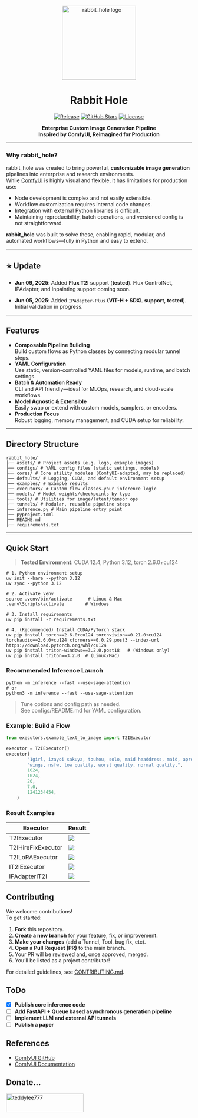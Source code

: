 <div align="center">
<p align="center">
  <img src="./assets/logo.png" alt="rabbit_hole logo" width="200"/>
</p>

# Rabbit Hole

[![Release](https://img.shields.io/badge/release-v0.1.0-blue.svg)](https://github.com/pupba/Rabbit-Hole/releases/tag/v0.1.0)
[![GitHub Stars](https://img.shields.io/github/stars/pupba/Rabbit-Hole?style=flat)](https://github.com/pupba/Rabbit-Hole/stargazers)
[![License](https://img.shields.io/github/license/pupba/Rabbit-Hole?style=flat)](https://github.com/pupba/Rabbit-Hole/blob/main/LICENSE)



**Enterprise Custom Image Generation Pipeline**  
**Inspired by ComfyUI, Reimagined for Production**
</div>

---

### Why rabbit_hole?  
rabbit_hole was created to bring powerful, **customizable image generation** pipelines into enterprise and research environments.  
While [ComfyUI](https://github.com/comfyanonymous/ComfyUI) is highly visual and flexible, it has limitations for production use:
- Node development is complex and not easily extensible.
- Workflow customization requires internal code changes.
- Integration with external Python libraries is difficult.
- Maintaining reproducibility, batch operations, and versioned config is not straightforward.

**rabbit_hole** was built to solve these, enabling rapid, modular, and automated workflows—fully in Python and easy to extend.

---

## ⭐ Update

- **Jun 09, 2025**: Added **Flux T2I** support (**tested**). Flux ControlNet, IPAdapter, and Inpainting support coming soon.

- **Jun 05, 2025**: Added ```IPAdapter-Plus``` **(ViT-H + SDXL support**, **tested**). Initial validation in progress.

---
## Features

- **Composable Pipeline Building**  
  Build custom flows as Python classes by connecting modular tunnel steps.
- **YAML Configuration**  
  Use static, version-controlled YAML files for models, runtime, and batch settings.
- **Batch & Automation Ready**  
  CLI and API friendly—ideal for MLOps, research, and cloud-scale workflows.
- **Model Agnostic & Extensible**  
  Easily swap or extend with custom models, samplers, or encoders.
- **Production Focus**  
  Robust logging, memory management, and CUDA setup for reliability.
---

## Directory Structure

```
rabbit_hole/
├── assets/ # Project assets (e.g. logo, example images)
├── configs/ # YAML config files (static settings, models)
├── cores/ # Core utility modules (ComfyUI-adapted, may be replaced)
├── defaults/ # Logging, CUDA, and default environment setup
├── examples/ # Example results
├── executors/ # Custom flow classes—your inference logic
├── models/ # Model weights/checkpoints by type
├── tools/ # Utilities for image/latent/tensor ops
├── tunnels/ # Modular, reusable pipeline steps
├── inference.py # Main pipeline entry point
├── pyproject.toml
├── README.md
├── requirements.txt
```


---

## Quick Start

> **Tested Environment**: CUDA 12.4, Python 3.12, torch 2.6.0+cu124

```shell
# 1. Python environment setup
uv init --bare --python 3.12
uv sync --python 3.12

# 2. Activate venv
source .venv/bin/activate      # Linux & Mac
.venv\Scripts\activate        # Windows

# 3. Install requirements
uv pip install -r requirements.txt

# 4. (Recommended) Install CUDA/PyTorch stack
uv pip install torch==2.6.0+cu124 torchvision==0.21.0+cu124 torchaudio==2.6.0+cu124 xformers==0.0.29.post3 --index-url https://download.pytorch.org/whl/cu124
uv pip install triton-windows==3.2.0.post18   # (Windows only)
uv pip install triton==3.2.0  # (Linux/Mac)
```

### Recommended Inference Launch
```shell
python -m inference --fast --use-sage-attention
# or
python3 -m inference --fast --use-sage-attention
```
> Tune options and config path as needed.<br>
> See configs/README.md for YAML configuration.

### Example: Build a Flow
```python
from executors.example_text_to_image import T2IExecutor

executor = T2IExecutor()
executor(
        "1girl, izayoi sakuya, touhou, solo, maid headdress, maid, apron, short sleeves, dress, closed mouth, white apron, looking at viewer, maid apron, puffy short sleeves, frills, puffy sleeves, black dress, frilled apron, hair between eyes, outdoors, blush, throwing knives, knives, serious face, upper body, masterpiece, best quality, very aesthetic, absurdres",
        "wings, nsfw, low quality, worst quality, normal quality,",
        1024,
        1024,
        20,
        7.0,
        1241234454,
    )
```
### Result Examples

| Executor         | Result                                    |
|------------------|-------------------------------------------|
| T2IExecutor      | ![](examples/T2I.png)                     |
| T2IHireFixExecutor  | ![](examples/T2IHireFix.png)                 |
| T2ILoRAExecutor  | ![](examples/T2ILoRA.png)                 |
| IT2IExecutor  | ![](examples/IT2I.png)                 |
| IPAdapterIT2I  | ![](examples/ipadapter_test.webp)            |

## Contributing

We welcome contributions!  
To get started:

1. **Fork** this repository.
2. **Create a new branch** for your feature, fix, or improvement.
3. **Make your changes** (add a Tunnel, Tool, bug fix, etc).
4. **Open a Pull Request (PR)** to the main branch.
5. Your PR will be reviewed and, once approved, merged.
6. You’ll be listed as a project contributor!

For detailed guidelines, see [CONTRIBUTING.md](CONTRIBUTING.md).

## ToDo

- [x] **Publish core inference code**
- [ ] **Add FastAPI + Queue based asynchronous generation pipeline**
- [ ] **Implement LLM and external API tunnels**
- [ ] **Publish a paper**

## References

- [ComfyUI GitHub](https://github.com/comfyanonymous/ComfyUI)
- [ComfyUI Documentation](https://github.com/comfyanonymous/ComfyUI/wiki)

## Donate...
<p>
<p><a href="https://www.buymeacoffee.com/pupba"> <img align="left" src="https://cdn.buymeacoffee.com/buttons/v2/default-yellow.png" height="50" width="210" alt="teddylee777" /></a></p><br><br>

